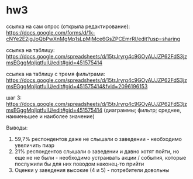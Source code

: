 # hw3

ссылка на сам опрос (открыла редактирование):
https://docs.google.com/forms/d/1k-cNYe2E2jgJoQbPwXnMgMp1sLpMjMce6GsZPCEmrRI/edit?usp=sharing

ссылка на таблицу:
https://docs.google.com/spreadsheets/d/15trJryrg4c9GOyAUJZP62FdS3jzmsEGggMpIjqtfuIU/edit#gid=451575414

ссылка на таблицу с тремя фильтрами:
https://docs.google.com/spreadsheets/d/15trJryrg4c9GOyAUJZP62FdS3jzmsEGggMpIjqtfuIU/edit#gid=451575414&fvid=2096196153

шаг 3: 
https://docs.google.com/spreadsheets/d/15trJryrg4c9GOyAUJZP62FdS3jzmsEGggMpIjqtfuIU/edit#gid=451575414 
(диаграммы; фильтр; среднее, наименьшее и наиболее значение)

Выводы: 
1) 59,7% респондентов даже не слышали о заведении - необходимо увеличить пиар 
2) 21% респондентов слышали о заведении и давно хотят пойти, но еще не не были - необходимо устраивать акции / события, которые послужили бы для них поводом наконец-то прийти 
3) Оценки у заведения высокие (4 и 5) - потребители довольны 
